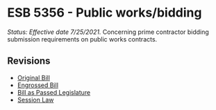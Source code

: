 # ESB 5356 - Public works/bidding
*Status: Effective date 7/25/2021.*
Concerning prime contractor bidding submission requirements on public works contracts.

## Revisions
* [Original Bill](1/)
* [Engrossed Bill](1/)
* [Bill as Passed Legislature](1/)
* [Session Law](1/)